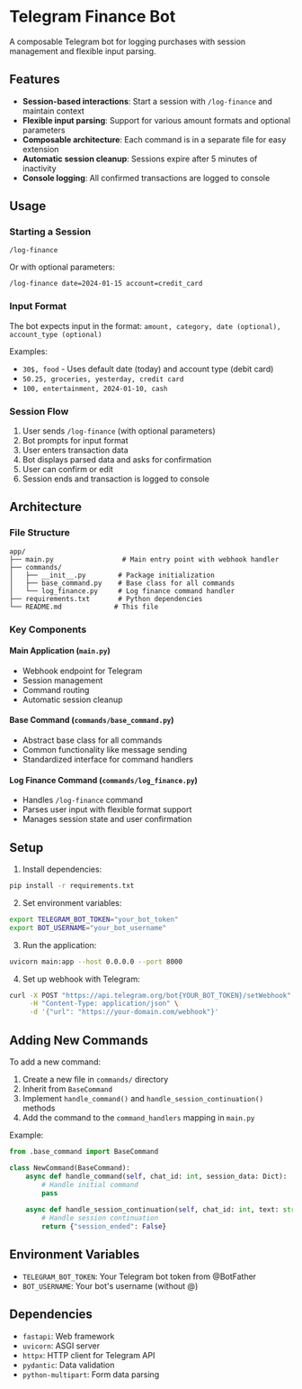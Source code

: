 # Telegram Finance Bot

A composable Telegram bot for logging purchases with session management and flexible input parsing.

## Features

- **Session-based interactions**: Start a session with `/log-finance` and maintain context
- **Flexible input parsing**: Support for various amount formats and optional parameters
- **Composable architecture**: Each command is in a separate file for easy extension
- **Automatic session cleanup**: Sessions expire after 5 minutes of inactivity
- **Console logging**: All confirmed transactions are logged to console

## Usage

### Starting a Session

```
/log-finance
```

Or with optional parameters:

```
/log-finance date=2024-01-15 account=credit_card
```

### Input Format

The bot expects input in the format: `amount, category, date (optional), account_type (optional)`

Examples:
- `30$, food` - Uses default date (today) and account type (debit card)
- `50.25, groceries, yesterday, credit card`
- `100, entertainment, 2024-01-10, cash`

### Session Flow

1. User sends `/log-finance` (with optional parameters)
2. Bot prompts for input format
3. User enters transaction data
4. Bot displays parsed data and asks for confirmation
5. User can confirm or edit
6. Session ends and transaction is logged to console

## Architecture

### File Structure

```
app/
├── main.py                 # Main entry point with webhook handler
├── commands/
│   ├── __init__.py        # Package initialization
│   ├── base_command.py    # Base class for all commands
│   └── log_finance.py     # Log finance command handler
├── requirements.txt       # Python dependencies
└── README.md             # This file
```

### Key Components

#### Main Application (`main.py`)
- Webhook endpoint for Telegram
- Session management
- Command routing
- Automatic session cleanup

#### Base Command (`commands/base_command.py`)
- Abstract base class for all commands
- Common functionality like message sending
- Standardized interface for command handlers

#### Log Finance Command (`commands/log_finance.py`)
- Handles `/log-finance` command
- Parses user input with flexible format support
- Manages session state and user confirmation

## Setup

1. Install dependencies:
```bash
pip install -r requirements.txt
```

2. Set environment variables:
```bash
export TELEGRAM_BOT_TOKEN="your_bot_token"
export BOT_USERNAME="your_bot_username"
```

3. Run the application:
```bash
uvicorn main:app --host 0.0.0.0 --port 8000
```

4. Set up webhook with Telegram:
```bash
curl -X POST "https://api.telegram.org/bot{YOUR_BOT_TOKEN}/setWebhook" \
     -H "Content-Type: application/json" \
     -d '{"url": "https://your-domain.com/webhook"}'
```

## Adding New Commands

To add a new command:

1. Create a new file in `commands/` directory
2. Inherit from `BaseCommand`
3. Implement `handle_command()` and `handle_session_continuation()` methods
4. Add the command to the `command_handlers` mapping in `main.py`

Example:
```python
from .base_command import BaseCommand

class NewCommand(BaseCommand):
    async def handle_command(self, chat_id: int, session_data: Dict):
        # Handle initial command
        pass
    
    async def handle_session_continuation(self, chat_id: int, text: str, session_data: Dict) -> Dict:
        # Handle session continuation
        return {"session_ended": False}
```

## Environment Variables

- `TELEGRAM_BOT_TOKEN`: Your Telegram bot token from @BotFather
- `BOT_USERNAME`: Your bot's username (without @)

## Dependencies

- `fastapi`: Web framework
- `uvicorn`: ASGI server
- `httpx`: HTTP client for Telegram API
- `pydantic`: Data validation
- `python-multipart`: Form data parsing 